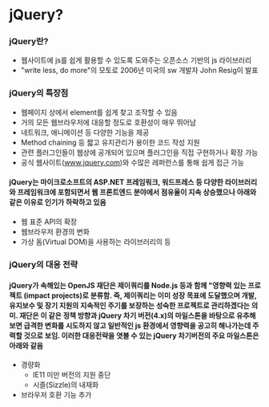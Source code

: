 # jQuery?

### jQuery란?

* 웹사이트에 js를 쉽게 활용할 수 있도록 도와주는 오픈소스 기반의 js 라이브러리
* "write less, do more"의 모토로 2006년 미국의 sw 개발자 John Resig이 발표

### jQuery의 특장점

* 웹페이지 상에서 element를 쉽게 찾고 조작할 수 있음
* 거의 모든 웹브라우저에 대응할 정도로 호환성이 매우 뛰어남
* 네트워크, 애니메이션 등 다양한 기능을 제공
* Method chaining 등 짧고 유지관리가 용이한 코드 작성 지원
* 관련 플러그인들이 웹상에 공개되어 있으며 플러그인을 직접 구현하거나 확장 가능
* 공식 웹사이트(www.jquery.com)와 수많은 레퍼런스를 통해 쉽게 접근 가능

#### jQuery는 마이크로소프트의 ASP.NET 프레임워크, 워드프레스 등 다양한 라이브러리와 프레임워크에 포함되면서 웹 프론트엔드 분야에서 점유율이 지속 상승했으나 아래와 같은 이유로 인기가 하락하고 있음

* 웹 표준 API의 확장
* 웹브라우저 환경의 변화
* 가상 돔(Virtual DOM)을 사용하는 라이브러리의 등

### jQuery의 대응 전략

#### jQuery가 속해있는 OpenJS 재단은 제이쿼리를 Node.js 등과 함께 "영향력 있는 프로젝트 (impact projects)로 분류함. 즉, 제이쿼리는 이미 성장 목표에 도달했으며 개발, 유지보수 및 장기 지원의 지속적인 주기를 보장하는 성숙한 프로젝트로 관리하겠다는 의미. 재단은 이 같은 정책 방향과 jQuery 차기 버전(4.x)의 마일스톤을 바탕으로 유추해 보면 급격한 변화를 시도하지 않고 일반적인 js 환경에서 영향력을 공고히 해나가는데 주력할 것으로 보임. 이러한 대응전략을 엿볼 수 있는 jQuery 차기버전의 주요 마일스톤은 아래와 같음

* 경량화
  * IE11 미만 버전의 지원 중단
  * 시즐(Sizzle)의 내재화
* 브라우저 호환 기능 추가



